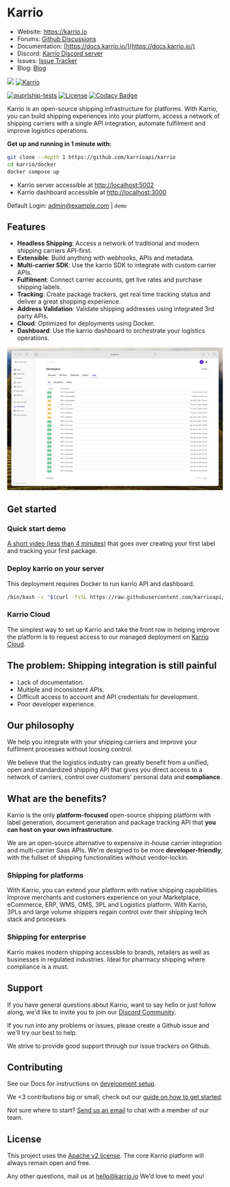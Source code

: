 # Karrio

-   Website: <https://karrio.io>
-   Forums: [Github Discussions](https://github.com/orgs/karrioapi/discussions)
-   Documentation: [https://docs.karrio.io/](https://docs.karrio.io/)
-   Discord: [Karrio Discord server](https://discord.gg/gS88uE7sEx)
-   Issues: [Issue Tracker](https://github.com/karrioapi/karrio/issues)
-   Blog: [Blog](https://karrio.io/blog)

<img referrerpolicy="no-referrer-when-downgrade" src="https://static.scarf.sh/a.png?x-pxid=e72dd847-dc7f-4f81-bce4-88eeb20d807f" />
<a href="https://karrio.io" target="_blank">
  <picture>
    <source media="(prefers-color-scheme: dark)" srcset="https://raw.githubusercontent.com/karrioapi/karrio/main/apps/api/karrio/server/static/extra/branding/logo-inverted.svg" height="100px" />
    <img alt="Karrio" src="https://raw.githubusercontent.com/karrioapi/karrio/main/apps/api/karrio/server/static/extra/branding/logo.svg" height="100px" />
  </picture>
</a>

[![puprlship-tests](https://github.com/karrioapi/karrio/actions/workflows/tests.yml/badge.svg)](https://github.com/karrioapi/karrio/actions/workflows/tests.yml)
[![License](https://img.shields.io/badge/License-Apache_2.0-blue.svg)](./LICENSE)
[![Codacy Badge](https://app.codacy.com/project/badge/Grade/cc2ac4fcb6004bca84e42a90d8acfe41)](https://www.codacy.com/gh/karrioapi/karrio/dashboard?utm_source=github.com&utm_medium=referral&utm_content=karrioapi/karrio&utm_campaign=Badge_Grade)

Karrio is an open-source shipping infrastructure for platforms. With Karrio, you can
build shipping experiences into your platform, access a network of shipping carriers
with a single API integration, automate fulfilment and improve logistics operations.

**Get up and running in 1 minute with:**

```sh
git clone --depth 1 https://github.com/karrioapi/karrio
cd karrio/docker
docker compose up
```

-   Karrio server accessible at <http://localhost:5002>
-   Karrio dashboard accessible at <http://localhost:3000>

Default Login: <admin@example.com> | `demo`

## Features

-   **Headless Shipping**: Access a network of traditional and modern shipping carriers API-first.
-   **Extensible**: Build anything with webhooks, APIs and metadata.
-   **Multi-carrier SDK**: Use the karrio SDK to integrate with custom carrier APIs.
-   **Fulfilment**: Connect carrier accounts, get live rates and purchase shipping labels.
-   **Tracking**: Create package trackers, get real time tracking status and deliver a great shopping experience.
-   **Address Validation**: Validate shipping addresses using integrated 3rd party APIs.
-   **Cloud**: Optimized for deployments using Docker.
-   **Dashboard**: Use the karrio dashboard to orchestrate your logistics operations.

<img alt="Karrio Dashboard" src="screenshots/dashboard.png" />

## Get started

### Quick start demo

[A short video (less than 4 minutes)](https://youtu.be/dFHZosJPaLI) that goes over creating your first label and tracking your first package.

### Deploy karrio on your server

This deployment requires Docker to run karrio API and dashboard. 

```bash
/bin/bash -c "$(curl -fsSL https://raw.githubusercontent.com/karrioapi/karrio/HEAD/bin/deploy-hobby)"
```

### Karrio Cloud

The simplest way to set up Karrio and take the front row in helping improve the platform is to request access to our managed deployment on [Karrio Cloud](https://www.karrio.io/get-started).

## The problem: Shipping integration is still painful

-   Lack of documentation.
-   Multiple and inconsistent APIs.
-   Difficult access to account and API credentials for development.
-   Poor developer experience.

## Our philosophy

We help you integrate with your shipping carriers and improve your fulfilment processes without loosing control.

We believe that the logistics industry can greatly benefit from a unified, open and standardized shipping API that gives you direct access to a network of carriers, control over customers' personal data and **compliance**.

## What are the benefits?

Karrio is the only **platform-focused** open-source shipping platform with label generation, document generation and package tracking API that **you can host on your own infrastructure**.

We are an open-source alternative to expensive in-house carrier integration and multi-carrier Saas APIs. We're designed to be more **developer-friendly**, with the fullset of shipping functionalities without vendor-lockin.

### Shipping for platforms

With Karrio, you can extend your platform with native shipping capabilities. Improve merchants and customers experience on your Marketplace, eCommerce, ERP, WMS, OMS, 3PL and Logistics platform.
With Karrio, 3PLs and large volume shippers regain control over their shipping tech stack and processes.

### Shipping for enterprise

Karrio makes modern shipping accessible to brands, retailers as well as businesses in regulated industries.
Ideal for pharmacy shipping where compliance is a must.

## Support

If you have general questions about Karrio, want to say hello or just follow along, we'd like to invite you to join our [Discord Community](https://discord.gg/gS88uE7sEx).

If you run into any problems or issues, please create a Github issue and we'll try our best to help.

We strive to provide good support through our issue trackers on Github. 

## Contributing

See our Docs for instructions on [development setup](https://docs.karrio.io/contributing/development).

We <3 contributions big or small, check out our [guide on how to get started](https://docs.karrio.io/contributing/guidlines).

Not sure where to start? [Send us an email](mailto:dev@karrio.com?subject=Pairing%20session&body=I'd%20like%20to%20do%20a%20pairing%20session!) to chat with a member of our team.

## License

This project uses the [Apache v2 license](LICENSE). The core Karrio platform will always remain open and free.

Any other questions, mail us at hello@karrio.io We’d love to meet you!
